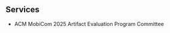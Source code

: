 ## Services
- ACM MobiCom 2025 Artifact Evaluation Program Committee
<!-- <h4 style="margin:0 10px 0;">Conference Reviewers</h4> -->
 
 <!-- <ul style="margin:0 0 5px;">  -->
   <!-- <li><a href="http://cvpr2023.thecvf.com/"><autocolor>IEEE/CVF Conference on Computer Vision and Pattern Recognition (CVPR) 2021-2023</autocolor></a></li>  -->
 <!-- </ul>  -->
 
